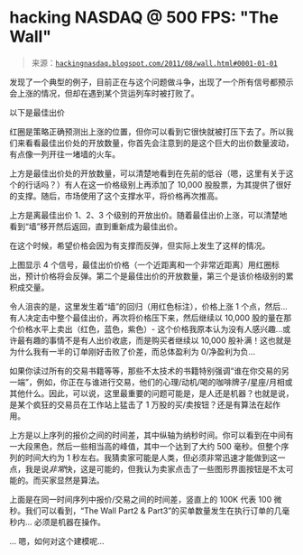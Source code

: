 <!-- yml

类别：未分类

日期：2024-05-13 00:04:26

-->

# hacking NASDAQ @ 500 FPS: "The Wall"

> 来源：[`hackingnasdaq.blogspot.com/2011/08/wall.html#0001-01-01`](http://hackingnasdaq.blogspot.com/2011/08/wall.html#0001-01-01)

发现了一个典型的例子，目前正在与这个问题做斗争，出现了一个所有信号都预示会上涨的情况，但却在遇到某个货运列车时被打败了。

以下是最佳出价

红圈是策略正确预测出上涨的位置，但你可以看到它很快就被打压下去了。所以我们来看看最佳出价处的开放数量，你首先会注意到的是这个巨大的出价数量波动，有点像一列开往一堵墙的火车。

上方是最佳出价处的开放数量，可以清楚地看到在先前的低谷（嗯，这里有关于这个的行话吗？）有人在这一价格级别上再添加了 10,000 股股票，为其提供了很好的支撑。随后，市场使用了这个支撑水平，将价格再次推高。

上方是离最佳出价 1、2、3 个级别的开放出价。随着最佳出价上涨，可以清楚地看到“墙”移开然后返回，直到重新成为最佳出价。

在这个时候，希望价格会因为有支撑而反弹，但实际上发生了这样的情况。

上图显示 4 个信号，最佳出价价格（一个近距离和一个非常近距离）用红圈标出，预计价格将会反弹。第二个是最佳出价的开放数量，第三个是该价格级别的累积成交量。

令人沮丧的是，这里发生着“墙”的回归（用红色标注），价格上涨 1 个点，然后...有人决定击中整个最佳出价，再次将价格压下来，然后继续以 10,000 股的量在那个价格水平上卖出（红色，蓝色，紫色）- 这个价格我原本认为没有人感兴趣...或许最有趣的事情不是有人出价收底，而是购买者继续以 10,000 股补满！这也就是为什么我有一半的订单刚好击败了价差，而总体盈利为 0/净盈利为负... 

如果你读过所有的交易书籍等等，那些不太技术的书籍特别强调“谁在你交易的另一端”，例如，你正在与谁进行交易，他们的心理/动机/喝的咖啡牌子/星座/月相或其他什么。因此，可以说，这里最重要的问题可能是，是人还是机器？也就是说，是某个疯狂的交易员在工作站上猛击了 1 万股的买/卖按钮？还是有算法在起作用。

上方是以上序列的报价之间的时间差，其中纵轴为纳秒时间。你可以看到在中间有一大段黑色，然后一些相当高的峰值，其中一个达到了大约 500 毫秒。但整个序列的时间大约为 1 秒左右。我猜卖家可能是人类，但必须非常迅速才能做到这一点，我是说*非常*快，这是可能的，但我认为卖家点击了一些图形界面按钮是不太可能的。而买家显然是算法。

上面是在同一时间序列中报价/交易之间的时间差，竖直上的 100K 代表 100 微秒。我们可以看到，“The Wall Part2 & Part3”的买单数量发生在执行订单的几毫秒内... 必须是机器在操作。

... 嗯，如何对这个建模呢...
